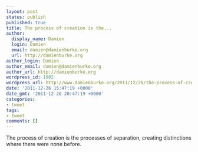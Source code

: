```yaml
---
layout: post
status: publish
published: true
title: The process of creation is the...
author:
  display_name: Damien
  login: Damien
  email: damien@damienburke.org
  url: http://damienburke.org
author_login: Damien
author_email: damien@damienburke.org
author_url: http://damienburke.org
wordpress_id: 1982
wordpress_url: http://www.damienburke.org/2011/12/26/the-process-of-creation-is-the/
date: '2011-12-26 15:47:19 +0000'
date_gmt: '2011-12-26 20:47:19 +0000'
categories:
- tweet
tags:
- tweet
comments: []
---
```

<p>The process of creation is the processes of separation, creating distinctions where there were none before.</p>
